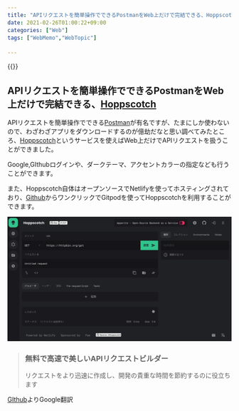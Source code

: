 ```yaml
---
title: "APIリクエストを簡単操作でできるPostmanをWeb上だけで完結できる、Hoppscotch"
date: 2021-02-26T01:00:22+09:00
categories: ["Web"]
tags: ["WebMemo","WebTopic"]

---
```


{{<ad>}}

## APIリクエストを簡単操作でできるPostmanをWeb上だけで完結できる、[Hoppscotch](https://hoppscotch.io/ja)

APIリクエストを簡単操作でできる[Postman](https://www.postman.com)が有名ですが、たまにしか使わないので、わざわざアプリをダウンロードするのが億劫だなと思い調べてみたところ、[Hoppscotch](https://hoppscotch.io/ja)というサービスを使えばWeb上だけでAPIリクエストを扱うことができました。

Google,GIthubログインや、ダークテーマ、アクセントカラーの指定なども行うことができます。

また、Hoppscotch自体はオープンソースでNetlifyを使ってホスティングされており、[Github](https://github.com/hoppscotch/hoppscotch)からワンクリックでGitpodを使ってHoppscotchを利用することができます。

![](../../../images/webmemo-hoppscotch.jpg)

> ### 無料で高速で美しいAPIリクエストビルダー
>
> リクエストをより迅速に作成し、開発の貴重な時間を節約するのに役立ちます

[GIthub](https://github.com/hoppscotch/hoppscotch)よりGoogle翻訳